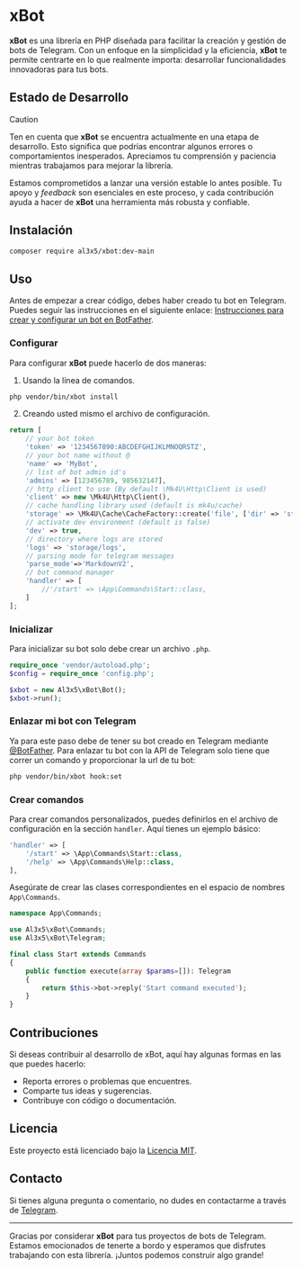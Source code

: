 # xBot

**xBot** es una librería en PHP diseñada para facilitar la creación y gestión de bots de Telegram. Con un enfoque en la simplicidad y la eficiencia, **xBot** te permite centrarte en lo que realmente importa: desarrollar funcionalidades innovadoras para tus bots.

## Estado de Desarrollo

> [!CAUTION]
> Ten en cuenta que **xBot** se encuentra actualmente en una etapa de desarrollo. Esto significa que podrías encontrar algunos errores o comportamientos inesperados. Apreciamos tu comprensión y paciencia mientras trabajamos para mejorar la librería.
>
> Estamos comprometidos a lanzar una versión estable lo antes posible. Tu apoyo y *feedback* son esenciales en este proceso, y cada contribución ayuda a hacer de **xBot** una herramienta más robusta y confiable.

## Instalación

```bash
composer require al3x5/xbot:dev-main
```

## Uso

Antes de empezar a crear código, debes haber creado tu bot en Telegram. Puedes seguir las instrucciones en el siguiente enlace: [Instrucciones para crear y configurar un bot en BotFather](https://docs.radist.online/docs/espanol-1/productos-1/radist-web/conexiones/telegram-bot/instrucciones-para-crear-y-configurar-un-bot-en-botfather).


### Configurar

Para configurar **xBot** puede hacerlo de dos maneras:

1. Usando la  línea de comandos.
```bash
php vendor/bin/xbot install
```
2. Creando usted mismo el archivo de configuración.
```php
return [
    // your bot token
    'token' => '1234567890:ABCDEFGHIJKLMNOQRSTZ',
    // your bot name without @
    'name' => 'MyBot',
    // list of bot admin id's
    'admins' => [123456789, 985632147],
    // http client to use (By default \Mk4U\Http\Client is used)
    'client' => new \Mk4U\Http\Client(),
    // cache handling library used (default is mk4u/cache)
    'storage' => \Mk4U\Cache\CacheFactory::create('file', ['dir' => 'storage', 'ttl' => 300]),
    // activate dev environment (default is false)
    'dev' => true,
    // directory where logs are stored
    'logs' => 'storage/logs',
    // parsing mode for telegram messages
    'parse_mode'=>'MarkdownV2',
    // bot command manager
    'handler' => [
        //'/start' => \App\Commands\Start::class,
    ]
];
```

### Inicializar

Para inicializar su bot solo debe crear un archivo `.php`.
```php
require_once 'vendor/autoload.php';
$config = require_once 'config.php';

$xbot = new Al3x5\xBot\Bot();
$xbot->run();
```

### Enlazar mi bot con Telegram

Ya para este paso debe de tener su bot creado en Telegram mediante [@BotFather](https://t.me/BotFather).
Para enlazar tu bot con la API de Telegram solo tiene que correr un comando y proporcionar la url de tu bot:
```bash
php vendor/bin/xbot hook:set
```

### Crear comandos

Para crear comandos personalizados, puedes definirlos en el archivo de configuración en la sección `handler`. Aquí tienes un ejemplo básico:

```php
'handler' => [
    '/start' => \App\Commands\Start::class,
    '/help' => \App\Commands\Help::class,
],
```

Asegúrate de crear las clases correspondientes en el espacio de nombres `App\Commands`.
```php
namespace App\Commands;

use Al3x5\xBot\Commands;
use Al3x5\xBot\Telegram;

final class Start extends Commands
{
    public function execute(array $params=[]): Telegram
    {
        return $this->bot->reply('Start command executed');
    }
}
```

## Contribuciones

Si deseas contribuir al desarrollo de xBot, aquí hay algunas formas en las que puedes hacerlo:

- Reporta errores o problemas que encuentres.
- Comparte tus ideas y sugerencias.
- Contribuye con código o documentación.


## Licencia
Este proyecto está licenciado bajo la [Licencia MIT](https://github.com/alexsandrov16/xbot/blob/main/LICENSE).

## Contacto
Si tienes alguna pregunta o comentario, no dudes en contactarme a través de [Telegram](http://t.me/alexsadrov16).

---

Gracias por considerar **xBot** para tus proyectos de bots de Telegram. Estamos emocionados de tenerte a bordo y esperamos que disfrutes trabajando con esta librería. ¡Juntos podemos construir algo grande!
